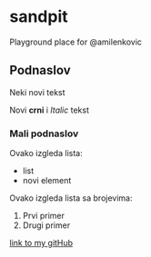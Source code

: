 # sandpit
Playground place for @amilenkovic
## Podnaslov
Neki novi tekst

Novi **crni** i _Italic_ tekst

### Mali podnaslov

Ovako izgleda lista:

- list
- novi element

Ovako izgleda lista sa brojevima:
1. Prvi primer
2. Drugi primer

[link to my gitHub](https://amilenkovic.github.io/)

